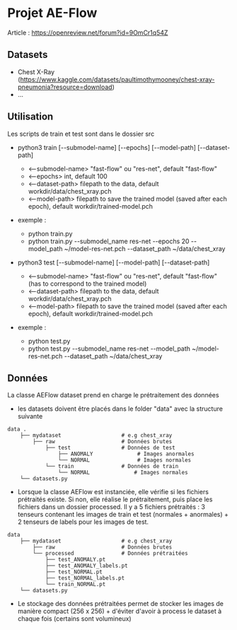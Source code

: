 # Projet AE-Flow

Article : https://openreview.net/forum?id=9OmCr1q54Z

## Datasets
- Chest X-Ray (https://www.kaggle.com/datasets/paultimothymooney/chest-xray-pneumonia?resource=download)
- ...

## Utilisation
Les scripts de train et test sont dans le dossier src
- python3 train [--submodel-name] [--epochs] [--model-path] [--dataset-path]
    - <--submodel-name> "fast-flow" ou "res-net", default "fast-flow"
    - <--epochs> int, default 100
    - <--dataset-path> filepath to the data, default workdir/data/chest_xray.pch
    - <--model-path> filepath to save the trained model (saved after each epoch), default workdir/trained-model.pch

- exemple : 
    - python train.py
    - python train.py --submodel_name res-net --epochs 20 --model_path ~/model-res-net.pch --dataset_path ~/data/chest_xray

- python3 test [--submodel-name] [--model-path] [--dataset-path]
    - <--submodel-name> "fast-flow" ou "res-net", default "fast-flow" (has to correspond to the trained model)
    - <--dataset-path> filepath to the data, default workdir/data/chest_xray.pch
    - <--model-path> filepath to save the trained model (saved after each epoch), default workdir/trained-model.pch
- exemple : 
    - python test.py
    - python test.py --submodel_name res-net --model_path ~/model-res-net.pch --dataset_path ~/data/chest_xray

## Données

La classe AEFlow dataset prend en charge le prétraitement des données
- les datasets doivent être placés dans le folder "data" avec la structure suivante
```
data .
    ├── mydataset                   # e.g chest_xray
        ├── raw                     # Données brutes
            ├── test                # Données de test
                ├── ANOMALY              # Images anormales
                └── NORMAL               # Images normales
            └── train               # Données de train
                └── NORMAL              # Images normales
    └── datasets.py
```
- Lorsque la classe AEFlow est instanciée, elle vérifie si les fichiers prétraités existe. Si non, elle réalise
le prétraitement, puis place les fichiers dans un dossier processed. Il y a 5 fichiers prétraités : 3 tenseurs
contenant les images de train et test (normales + anormales) + 2 tenseurs de labels pour les images de test.
```
data
    ├── mydataset                   # e.g chest_xray
        ├── raw                     # Données brutes
        └── processed               # Données prétraitées
            ├── test_ANOMALY.pt
            ├── test_ANOMALY_labels.pt
            ├── test_NORMAL.pt
            ├── test_NORMAL_labels.pt
            └── train_NORMAL.pt
    └── datasets.py
```

- Le stockage des données prétraitées permet de stocker les images de manière compact (256 x 256) + d'éviter d'avoir
à process le dataset à chaque fois (certains sont volumineux)


